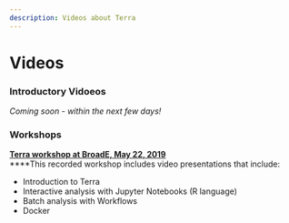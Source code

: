 ```yaml
---
description: Videos about Terra
---
```


# Videos

### Introductory Vidoeos

_Coming  soon - within the next few days!_

### Workshops

[**Terra workshop at BroadE, May 22, 2019**](https://support.terra.bio/hc/en-us/articles/360028444332-Terra-workshop-at-BroadE-May-22-2019)  
****This recorded workshop includes video presentations that include:

* Introduction to Terra
* Interactive analysis with Jupyter Notebooks \(R language\)
* Batch analysis with Workflows
* Docker



